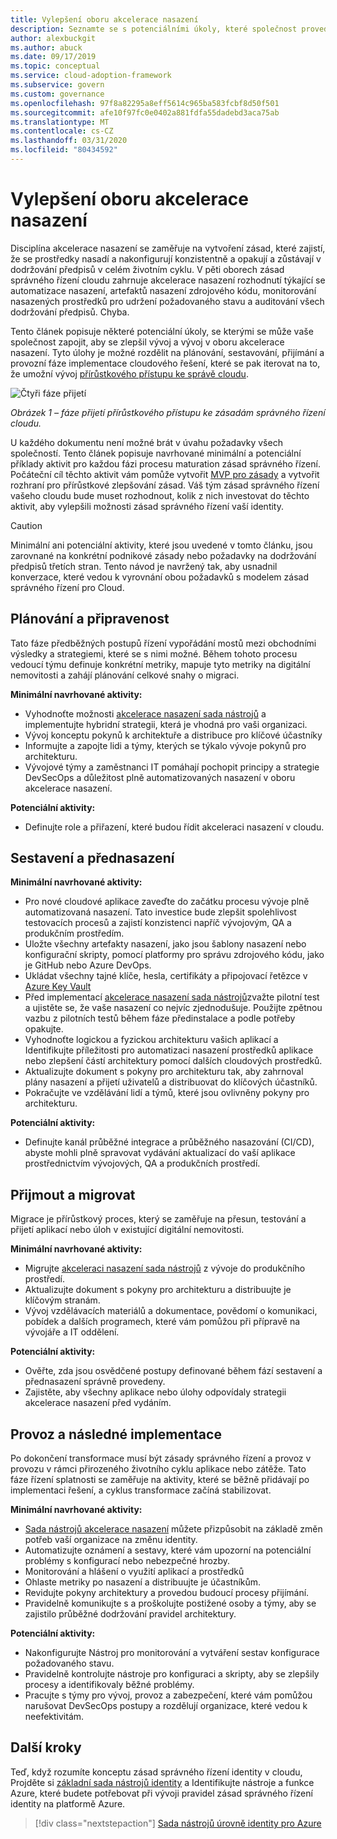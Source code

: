 ```yaml
---
title: Vylepšení oboru akcelerace nasazení
description: Seznamte se s potenciálními úkoly, které společnost provede pro vývoj a nasazení oboru akcelerace nasazení v každé fázi přijímání v cloudu.
author: alexbuckgit
ms.author: abuck
ms.date: 09/17/2019
ms.topic: conceptual
ms.service: cloud-adoption-framework
ms.subservice: govern
ms.custom: governance
ms.openlocfilehash: 97f8a82295a8eff5614c965ba583fcbf8d50f501
ms.sourcegitcommit: afe10f97fc0e0402a881fdfa55dadebd3aca75ab
ms.translationtype: MT
ms.contentlocale: cs-CZ
ms.lasthandoff: 03/31/2020
ms.locfileid: "80434592"
---
```

# <a name="deployment-acceleration-discipline-improvement"></a>Vylepšení oboru akcelerace nasazení

Disciplína akcelerace nasazení se zaměřuje na vytvoření zásad, které zajistí, že se prostředky nasadí a nakonfigurují konzistentně a opakují a zůstávají v dodržování předpisů v celém životním cyklu. V pěti oborech zásad správného řízení cloudu zahrnuje akcelerace nasazení rozhodnutí týkající se automatizace nasazení, artefaktů nasazení zdrojového kódu, monitorování nasazených prostředků pro udržení požadovaného stavu a auditování všech dodržování předpisů. Chyba.

Tento článek popisuje některé potenciální úkoly, se kterými se může vaše společnost zapojit, aby se zlepšil vývoj a vývoj v oboru akcelerace nasazení. Tyto úlohy je možné rozdělit na plánování, sestavování, přijímání a provozní fáze implementace cloudového řešení, které se pak iterovat na to, že umožní vývoj [přírůstkového přístupu ke správě cloudu](../guides/index.md#an-incremental-approach-to-cloud-governance).

![Čtyři fáze přijetí](../../_images/govern/adoption-phases.png)

*Obrázek 1 – fáze přijetí přírůstkového přístupu ke zásadám správného řízení cloudu.*

U každého dokumentu není možné brát v úvahu požadavky všech společností. Tento článek popisuje navrhované minimální a potenciální příklady aktivit pro každou fázi procesu maturation zásad správného řízení. Počáteční cíl těchto aktivit vám pomůže vytvořit [MVP pro zásady](../guides/index.md#an-incremental-approach-to-cloud-governance) a vytvořit rozhraní pro přírůstkové zlepšování zásad. Váš tým zásad správného řízení vašeho cloudu bude muset rozhodnout, kolik z nich investovat do těchto aktivit, aby vylepšili možnosti zásad správného řízení vaší identity.

> [!CAUTION]
> Minimální ani potenciální aktivity, které jsou uvedené v tomto článku, jsou zarovnané na konkrétní podnikové zásady nebo požadavky na dodržování předpisů třetích stran. Tento návod je navržený tak, aby usnadnil konverzace, které vedou k vyrovnání obou požadavků s modelem zásad správného řízení pro Cloud.

## <a name="planning-and-readiness"></a>Plánování a připravenost

Tato fáze předběžných postupů řízení vypořádání mostů mezi obchodními výsledky a strategiemi, které se s nimi možné. Během tohoto procesu vedoucí týmu definuje konkrétní metriky, mapuje tyto metriky na digitální nemovitosti a zahájí plánování celkové snahy o migraci.

**Minimální navrhované aktivity:**

- Vyhodnoťte možnosti [akcelerace nasazení sada nástrojů](./toolchain.md) a implementujte hybridní strategii, která je vhodná pro vaši organizaci.
- Vývoj konceptu pokynů k architektuře a distribuce pro klíčové účastníky
- Informujte a zapojte lidi a týmy, kterých se týkalo vývoje pokynů pro architekturu.
- Vývojové týmy a zaměstnanci IT pomáhají pochopit principy a strategie DevSecOps a důležitost plně automatizovaných nasazení v oboru akcelerace nasazení.

**Potenciální aktivity:**

- Definujte role a přiřazení, které budou řídit akceleraci nasazení v cloudu.

## <a name="build-and-predeployment"></a>Sestavení a přednasazení

**Minimální navrhované aktivity:**

- Pro nové cloudové aplikace zaveďte do začátku procesu vývoje plně automatizovaná nasazení. Tato investice bude zlepšit spolehlivost testovacích procesů a zajistí konzistenci napříč vývojovým, QA a produkčním prostředím.
- Uložte všechny artefakty nasazení, jako jsou šablony nasazení nebo konfigurační skripty, pomocí platformy pro správu zdrojového kódu, jako je GitHub nebo Azure DevOps.
- Ukládat všechny tajné klíče, hesla, certifikáty a připojovací řetězce v [Azure Key Vault](https://docs.microsoft.com/azure/key-vault)
- Před implementací [akcelerace nasazení sada nástrojů](./toolchain.md)zvažte pilotní test a ujistěte se, že vaše nasazení co nejvíc zjednodušuje. Použijte zpětnou vazbu z pilotních testů během fáze předinstalace a podle potřeby opakujte.
- Vyhodnoťte logickou a fyzickou architekturu vašich aplikací a Identifikujte příležitosti pro automatizaci nasazení prostředků aplikace nebo zlepšení částí architektury pomocí dalších cloudových prostředků.
- Aktualizujte dokument s pokyny pro architekturu tak, aby zahrnoval plány nasazení a přijetí uživatelů a distribuovat do klíčových účastníků.
- Pokračujte ve vzdělávání lidí a týmů, které jsou ovlivněny pokyny pro architekturu.

**Potenciální aktivity:**

- Definujte kanál průběžné integrace a průběžného nasazování (CI/CD), abyste mohli plně spravovat vydávání aktualizací do vaší aplikace prostřednictvím vývojových, QA a produkčních prostředí.

## <a name="adopt-and-migrate"></a>Přijmout a migrovat

Migrace je přírůstkový proces, který se zaměřuje na přesun, testování a přijetí aplikací nebo úloh v existující digitální nemovitosti.

**Minimální navrhované aktivity:**

- Migrujte [akceleraci nasazení sada nástrojů](./toolchain.md) z vývoje do produkčního prostředí.
- Aktualizujte dokument s pokyny pro architekturu a distribuujte je klíčovým stranám.
- Vývoj vzdělávacích materiálů a dokumentace, povědomí o komunikaci, pobídek a dalších programech, které vám pomůžou při přípravě na vývojáře a IT oddělení.

**Potenciální aktivity:**

- Ověřte, zda jsou osvědčené postupy definované během fází sestavení a přednasazení správně provedeny.
- Zajistěte, aby všechny aplikace nebo úlohy odpovídaly strategii akcelerace nasazení před vydáním.

## <a name="operate-and-post-implementation"></a>Provoz a následné implementace

Po dokončení transformace musí být zásady správného řízení a provoz v provozu v rámci přirozeného životního cyklu aplikace nebo zátěže. Tato fáze řízení splatnosti se zaměřuje na aktivity, které se běžně přidávají po implementaci řešení, a cyklus transformace začíná stabilizovat.

**Minimální navrhované aktivity:**

- [Sada nástrojů akcelerace nasazení](./toolchain.md) můžete přizpůsobit na základě změn potřeb vaší organizace na změnu identity.
- Automatizujte oznámení a sestavy, které vám upozorní na potenciální problémy s konfigurací nebo nebezpečné hrozby.
- Monitorování a hlášení o využití aplikací a prostředků
- Ohlaste metriky po nasazení a distribuujte je účastníkům.
- Revidujte pokyny architektury a provedou budoucí procesy přijímání.
- Pravidelně komunikujte s a proškolujte postižené osoby a týmy, aby se zajistilo průběžné dodržování pravidel architektury.

**Potenciální aktivity:**

- Nakonfigurujte Nástroj pro monitorování a vytváření sestav konfigurace požadovaného stavu.
- Pravidelně kontrolujte nástroje pro konfiguraci a skripty, aby se zlepšily procesy a identifikovaly běžné problémy.
- Pracujte s týmy pro vývoj, provoz a zabezpečení, které vám pomůžou narušovat DevSecOps postupy a rozdělují organizace, které vedou k neefektivitám.

## <a name="next-steps"></a>Další kroky

Teď, když rozumíte konceptu zásad správného řízení identity v cloudu, Projděte si [základní sada nástrojů identity](./toolchain.md) a Identifikujte nástroje a funkce Azure, které budete potřebovat při vývoji pravidel zásad správného řízení identity na platformě Azure.

> [!div class="nextstepaction"]
> [Sada nástrojů úrovně identity pro Azure](./toolchain.md)

